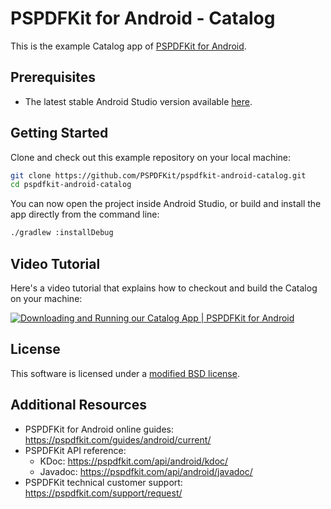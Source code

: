 # PSPDFKit for Android - Catalog

This is the example Catalog app of [PSPDFKit for Android](https://pspdfkit.com/pdf-sdk/android/).

## Prerequisites

- The latest stable Android Studio version available [here](https://developer.android.com/studio).

## Getting Started

Clone and check out this example repository on your local machine:

```sh
git clone https://github.com/PSPDFKit/pspdfkit-android-catalog.git
cd pspdfkit-android-catalog
```

You can now open the project inside Android Studio, or build and install the app directly from the command line:

```sh
./gradlew :installDebug
```

## Video Tutorial

Here's a video tutorial that explains how to checkout and build the Catalog on your machine:

[![Downloading and Running our Catalog App | PSPDFKit for Android](http://img.youtube.com/vi/GsUKQ9fSjLQ/0.jpg)](http://www.youtube.com/watch?v=GsUKQ9fSjLQ "Downloading and Running our Catalog App | PSPDFKit for Android")

## License

This software is licensed under a [modified BSD license](LICENSE).

## Additional Resources

* PSPDFKit for Android online guides: https://pspdfkit.com/guides/android/current/
* PSPDFKit API reference:
  * KDoc: https://pspdfkit.com/api/android/kdoc/
  * Javadoc: https://pspdfkit.com/api/android/javadoc/
* PSPDFKit technical customer support: https://pspdfkit.com/support/request/  
